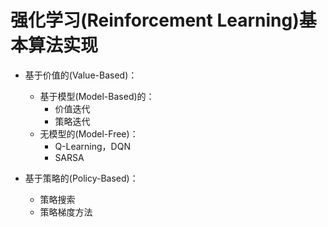 # 强化学习(Reinforcement Learning)基本算法实现

- 基于价值的(Value-Based)：
    - 基于模型(Model-Based)的：
        - 价值迭代
        - 策略迭代
    - 无模型的(Model-Free)：
        - Q-Learning，DQN
        - SARSA

- 基于策略的(Policy-Based)：
    - 策略搜索
    - 策略梯度方法
